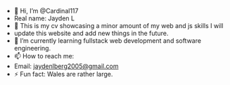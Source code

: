 - 👋 Hi, I’m @Cardinal117
- Real name: Jayden L
- 👀 This is my cv showcasing a minor amount of my web and js skills I will
- update this website and add new things in the future.
- 🌱 I’m currently learning fullstack web development and software engineering.
- 📫 How to reach me:
- Email: jaydenlberg2005@gmail.com
- ⚡ Fun fact: Wales are rather large.
